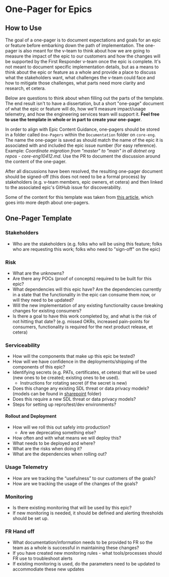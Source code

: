 # One-Pager for Epics

## How to Use

The goal of a one-pager is to document expectations and goals for an epic or feature before embarking down the path of implementation. The one-pager is also meant for the v-team to think about how we are going to measure the impact of the epic to our customers and how the changes will be supported by the First Responder v-team once the epic is complete. It's not meant to document specific implementation details, but as a means to think about the epic or feature as a whole and provide a place to discuss what the stakeholders want, what challenges the v-team could face and how to mitigate those challenges, what parts need more clarity and research, et cetera. 

Below are questions to think about when filling out the parts of the template. The end result isn't to have a dissertation, but a short "one-page" document of what the epic or feature will do, how we'll measure impact/usage telemetry, and how the engineering services team will support it. **Feel free to use the template in whole or in part to create your one-pager**. 

In order to align with Epic Content Guidance, one-pagers should be stored in a folder called `One-Pagers` within the `Documentation` folder on `core-eng`. The name the one-pager is saved as should match the name of the epic it is associated with and included the epic issue number (for easy reference). Example: *Coordinate migration from "master" to "main" in all dotnet org repos - core-eng10412.md*. Use the PR to document the discussion around the content of the one-pager. 

After all discussions have been resolved, the resulting one-pager document should be signed-off (this does not need to be a formal process) by stakeholders (e.g. v-team members, epic owners, et cetera) and then linked to the associated epic's GitHub issue for discoverability.

Some of the content for this template was taken from [this article](https://medium.com/@johnpcutler/great-one-pagers-592ebbaf80ec), which goes into more depth about one-pagers.

## One-Pager Template

### Stakeholders

- Who are the stakeholders (e.g. folks who will be using this feature; folks who are requesting this work; folks who need to "sign-off" on the epic)

### Risk

- What are the unknowns? 
- Are there any POCs (proof of concepts) required to be built for this epic? 
- What dependencies will this epic have? Are the dependencies currently in a state that the functionality in the epic can consume them now, or will they need to be updated? 
- Will the new implementation of any existing functionality cause breaking changes for existing consumers? 
- Is there a goal to have this work completed by, and what is the risk of not hitting that date? (e.g. missed OKRs, increased pain-points for consumers, functionality is required for the next product release, et cetera)

### Serviceability

- How will the components that make up this epic be tested? 
- How will we have confidence in the deployments/shipping of the components of this epic? 
- Identifying secrets (e.g. PATs, certificates, et cetera) that will be used (new ones to be created; existing ones to be used).
    - Instructions for rotating secret (if the secret is new)
- Does this change any existing SDL threat or data privacy models? (models can be found in [sharepoint](https://microsoft.sharepoint.com/teams/netfx/engineering/Shared%20Documents/Forms/AllItems.aspx?FolderCTID=0x01200053A84D1D9752264EB84A423D43EE2F05&viewid=6e9ff2b3%2D49b8%2D468b%2Db0d3%2Db1652e0bbdd3&id=%2Fteams%2Fnetfx%2Fengineering%2FShared%20Documents%2FSecurity%20Docs) folder)
- Does this require a new SDL threat or data privacy models?
- Steps for setting up repro/test/dev environments?

#### Rollout and Deployment
- How will we roll this out safely into production?
    - Are we deprecating something else?
- How often and with what means we will deploy this?
- What needs to be deployed and where?
- What are the risks when doing it?
- What are the dependencies when rolling out?

### Usage Telemetry
- How are we tracking the “usefulness” to our customers of the goals? 
- How are we tracking the usage of the changes of the goals? 

### Monitoring 
- Is there existing monitoring that will be used by this epic? 
- If new monitoring is needed, it should be defined and alerting thresholds should be set up. 

### FR Hand off
- What documentation/information needs to be provided to FR so the team as a whole is successful in maintaining these changes? 
- If you have created new monitoring rules - what tools/processes should FR use to troubleshoot alerts
- If existing monitoring is used, do the parameters need to be updated to accommodiate these new updates
